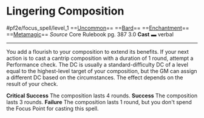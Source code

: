 # Lingering Composition
#pf2e/focus_spell/level_1
==[Uncommon](../../../rules/traits/uncommon.md)== ==[Bard](../../../rules/traits/bard.md)== ==[Enchantment](../../../rules/traits/enchantment.md)== ==[Metamagic](../../../rules/traits/metamagic.md)==
*Source* Core Rulebook pg. 387 3.0
**Cast** ▬ verbal

---
You add a flourish to your composition to extend its benefits. If your next action is to cast a cantrip composition with a duration of 1 round, attempt a Performance check. The DC is usually a standard-difficulty DC of a level equal to the highest-level target of your composition, but the GM can assign a different DC based on the circumstances. The effect depends on the result of your check.

**Critical Success** The composition lasts 4 rounds.
**Success** The composition lasts 3 rounds.
**Failure** The composition lasts 1 round, but you don't spend the Focus Point for casting this spell.